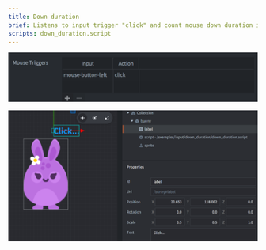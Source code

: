 ```yaml
---
title: Down duration
brief: Listens to input trigger "click" and count mouse down duration in update method.
scripts: down_duration.script
---
```


![input bindings](input_binding.png)

![text](down_click.png)
